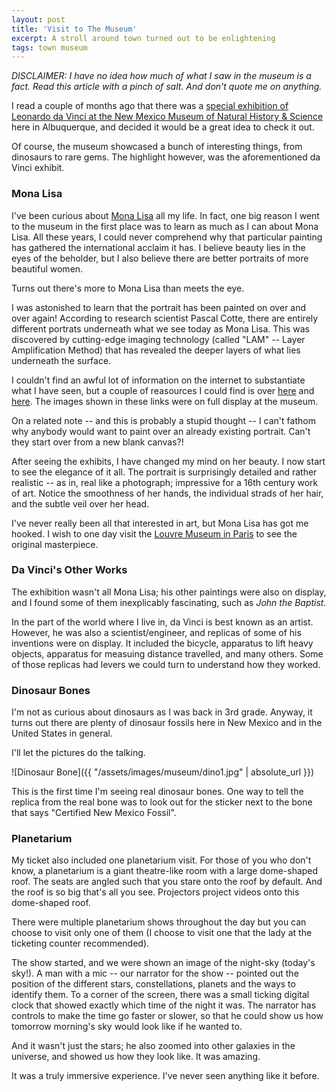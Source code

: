 ```yaml
---
layout: post
title: 'Visit to The Museum'
excerpt: A stroll around town turned out to be enlightening
tags: town museum
---
```


*DISCLAIMER: I have no idea how much of what I saw in the museum is a fact. Read this article with a pinch of salt. And don't quote me on anything.*

I read a couple of months ago that there was a [special exhibition of Leonardo da Vinci at the New Mexico Museum of Natural History & Science](http://www.nmnaturalhistory.org/exhibits/temporary-exhibits/da-vinci-genius) here in Albuquerque, and decided it would be a great idea to check it out.

Of course, the museum showcased a bunch of interesting things, from dinosaurs to rare gems. The highlight however, was the aforementioned da Vinci exhibit.

### Mona Lisa
I've been curious about [Mona Lisa](https://en.wikipedia.org/wiki/Mona_Lisa) all my life. In fact, one big reason I went to the museum in the first place was to learn as much as I can about Mona Lisa. All these years, I could never comprehend why that particular painting has gathered the international acclaim it has. I believe beauty lies in the eyes of the beholder, but I also believe there are better portraits of more beautiful women.

Turns out there's more to Mona Lisa than meets the eye. 

I was astonished to learn that the portrait has been painted on over and over again! According to research scientist Pascal Cotte, there are entirely different portrats underneath what we see today as Mona Lisa. This was discovered by cutting-edge imaging technology (called "LAM" -- Layer Amplification Method) that has revealed the deeper layers of what lies underneath the surface.

I couldn't find an awful lot of information on the internet to substantiate what I have seen, but a couple of reasources I could find is over [here](http://www.lumiere-technology.com/Pages/News/news3.htm) and [here](http://www.news.com.au/technology/innovation/mona-lisa-discovery-scientist-finds-second-portrait-under-leonardo-da-vincis-masterpiece/news-story/ed9577ec0bbb154f22f0624882a0c4e9). The images shown in these links were on full display at the museum.

On a related note -- and this is probably a stupid thought -- I can't fathom why anybody would want to paint over an already existing portrait. Can't they start over from a new blank canvas?!

After seeing the exhibits, I have changed my mind on her beauty. I now start to see the elegance of it all. The portrait is surprisingly detailed and rather realistic -- as in, real like a photograph; impressive for a 16th century work of art. Notice the smoothness of her hands, the individual strads of her hair, and the subtle veil over her head.

I've never really been all that interested in art, but Mona Lisa has got me hooked. I wish to one day visit the [Louvre Museum in Paris](https://en.wikipedia.org/wiki/Louvre) to see the original masterpiece.

### Da Vinci's Other Works
The exhibition wasn't all Mona Lisa; his other paintings were also on display, and I found some of them inexplicably fascinating, such as *John the Baptist.* 

In the part of the world where I live in, da Vinci is best known as an artist. However, he was also a scientist/engineer, and replicas of some of his inventions were on display. It included the bicycle, apparatus to lift heavy objects, apparatus for measuing distance travelled, and many others. Some of those replicas had levers we could turn to understand how they worked.


### Dinosaur Bones
I'm not as curious about dinosaurs as I was back in 3rd grade. Anyway, it turns out there are plenty of dinosaur fossils here in New Mexico and in the United States in general. 

I'll let the pictures do the talking. 

![Dinosaur Bone]({{ "/assets/images/museum/dino1.jpg" | absolute_url }})

This is the first time I'm seeing real dinosaur bones. One way to tell the replica from the real bone was to look out for the sticker next to the bone that says "Certified New Mexico Fossil".

### Planetarium
My ticket also included one planetarium visit. For those of you who don't know, a planetarium is a giant theatre-like room with a large dome-shaped roof. The seats are angled such that you stare onto the roof by default. And the roof is so big that's all you see. Projectors project videos onto this dome-shaped roof.

There were multiple planetarium shows throughout the day but you can choose to visit only one of them (I choose to visit one that the lady at the ticketing counter recommended).

The show started, and we were shown an image of the night-sky (today's sky!). A man with a mic -- our narrator for the show -- pointed out the position of the different stars, constellations, planets and the ways to identify them. To a corner of the screen, there was a small ticking digital clock that showed exactly which time of the night it was. The narrator has controls to make the time go faster or slower, so that he could show us how tomorrow morning's sky would look like if he wanted to. 

And it wasn't just the stars; he also zoomed into other galaxies in the universe, and showed us how they look like. It was amazing. 

It was a truly immersive experience. I've never seen anything like it before.